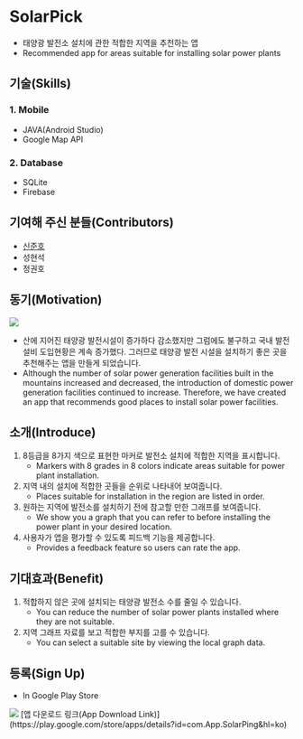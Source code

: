 # SolarPick
* 태양광 발전소 설치에 관한 적합한 지역을 추천하는 앱
* Recommended app for areas suitable for installing solar power plants

## 기술(Skills)
### 1. Mobile
* JAVA(Android Studio)
* Google Map API

### 2. Database
* SQLite
* Firebase

## 기여해 주신 분들(Contributors)
* [신준호](https://github.com/shinjuno123)
* 성현석
* 정권호

## 동기(Motivation)
<img src="https://user-images.githubusercontent.com/73435545/104911065-a0732300-59cd-11eb-8e81-6bf5407a42d9.PNG">

* 산에 지어진 태양광 발전시설이 증가하다 감소했지만 그럼에도 불구하고 국내 발전 설비 도입현황은 계속 증가했다.
그러므로 태양광 발전 시설을 설치하기 좋은 곳을 추천해주는 앱을 만들게 되었습니다.
* Although the number of solar power generation facilities built in the mountains increased and decreased, the introduction of domestic power generation facilities continued to increase.
Therefore, we have created an app that recommends good places to install solar power facilities.

## 소개(Introduce)
1. 8등급을 8가지 색으로 표현한 마커로 발전소 설치에 적합한 지역을 표시합니다.
    * Markers with 8 grades in 8 colors indicate areas suitable for power plant installation.
2. 지역 내의 설치에 적합한 곳들을 순위로 나타내어 보여줍니다.
    * Places suitable for installation in the region are listed in order.
3. 원하는 지역에 발전소를 설치하기 전에 참고할 만한 그래프를 보여줍니다.
    * We show you a graph that you can refer to before installing the power plant in your desired location.
4. 사용자가 앱을 평가할 수 있도록 피드백 기능을 제공합니다.
    * Provides a feedback feature so users can rate the app.

## 기대효과(Benefit)
1. 적합하지 않은 곳에 설치되는 태양광 발전소 수를 줄일 수 있습니다.
    * You can reduce the number of solar power plants installed where they are not suitable.
2. 지역 그래프 자료를 보고 적합한 부지를 고를 수 있습니다.
    * You can select a suitable site by viewing the local graph data.

## 등록(Sign Up)
* In Google Play Store
<img src="https://user-images.githubusercontent.com/73435545/105715483-0416c680-5f61-11eb-829b-6717a35d4eeb.PNG">
[앱 다운로드 링크(App Download Link)](https://play.google.com/store/apps/details?id=com.App.SolarPing&hl=ko)
